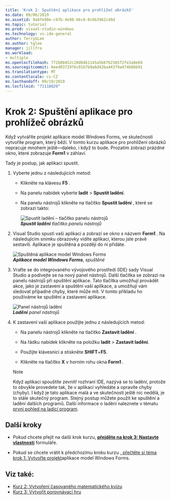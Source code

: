 ```yaml
---
title: 'Krok 2: Spuštění aplikace pro prohlížeč obrázků'
ms.date: 09/06/2019
ms.assetid: 9a8fe90e-c97b-4e98-b6c8-0c6b3962c49d
ms.topic: tutorial
ms.prod: visual-studio-windows
ms.technology: vs-ide-general
author: TerryGLee
ms.author: tglee
manager: jillfra
ms.workload:
- multiple
ms.openlocfilehash: 772b80452c20d84b1145a5b8762365f2fe3a8e69
ms.sourcegitcommit: 6eed0372976c0167b9a6d42ba443f9a474b8bb91
ms.translationtype: MT
ms.contentlocale: cs-CZ
ms.lasthandoff: 09/19/2019
ms.locfileid: "71118829"
---
```

# <a name="step-2-run-your-picture-viewer-app"></a>Krok 2: Spuštění aplikace pro prohlížeč obrázků

Když vytváříte projekt aplikace model Windows Forms, ve skutečnosti vytvoříte program, který běží. V tomto kurzu aplikace pro prohlížení obrázků nepracuje mnohem ještě&mdash;daleko, i když to bude. Prozatím zobrazí prázdné okno, které zobrazuje **Form1** v záhlaví.

Tady je postup, jak aplikaci spustit. 

1. Vyberte jednu z následujících metod:

    - Klikněte na klávesu **F5** .

    - Na panelu nabídek vyberte **ladit** > **Spustit ladění**.

    - Na panelu nástrojů klikněte na tlačítko **Spustit ladění** , které se zobrazí takto:

      ![Spustit ladění – tlačítko panelu nástrojů](../ide/media/express_icondebug.png)<br>
      ***Spustit ladění*** *tlačítko panelu nástrojů*

1. Visual Studio spustí vaši aplikaci a zobrazí se okno s názvem **Form1** . Na následujícím snímku obrazovky vidíte aplikaci, kterou jste právě sestavili. Aplikace je spuštěná a později do ní přidáte.

     ![Spuštěná aplikace model Windows Forms](../ide/media/express_firstrun.png)<br>
***Aplikace model Windows Forms***, *spuštěné*

1. Vraťte se do integrovaného vývojového prostředí (IDE) sady Visual Studio a podívejte se na nový panel nástrojů. Další tlačítka se zobrazí na panelu nástrojů při spuštění aplikace. Tato tlačítka umožňují provádět akce, jako je zastavení a spuštění vaší aplikace, a umožňují vám sledovat případné chyby, které může mít. V tomto příkladu ho používáme ke spuštění a zastavení aplikace.

     ![Panel nástrojů ladění](../ide/media/express_debugtoolbar.png)<br>
***Ladění*** *panel nástrojů*

1. K zastavení vaší aplikace použijte jednu z následujících metod:

    - Na panelu nástrojů klikněte na tlačítko **Zastavit ladění** .

    - Na řádku nabídek klikněte na položku **ladit** > **Zastavit ladění**.

    - Použijte klávesnici a stiskněte **SHIFT**+**F5**.

    - Klikněte na tlačítko **X** v horním rohu okna **Form1** .

    > [!NOTE]
    > Když aplikaci spouštíte zevnitř rozhraní IDE, nazývá se to ladění, protože to obvykle provedete tak, že v aplikaci vyhledáte a opravíte chyby (chyby). I když je tato aplikace malá a ve skutečnosti ještě nic nedělá, je to stále skutečný program. Stejný postup můžete použít ke spuštění a ladění dalších programů. Další informace o ladění naleznete v tématu [první pohled na ladicí program](../debugger/debugger-feature-tour.md).

## <a name="next-steps"></a>Další kroky

* Pokud chcete přejít na další krok kurzu,  **[přejděte na krok 3: Nastavte vlastnosti](../ide/step-3-set-your-form-properties.md)** formuláře.

* Pokud se chcete vrátit k předchozímu kroku kurzu [, přečtěte si téma krok 1: Vytvořte projekt](../ide/step-1-create-a-windows-forms-application-project.md)aplikace model Windows Forms.

## <a name="see-also"></a>Viz také:

* [Kurz 2: Vytvoření časovaného matematického kvízu](tutorial-2-create-a-timed-math-quiz.md)
* [Kurz 3: Vytvořit porovnávací hru](tutorial-3-create-a-matching-game.md)
